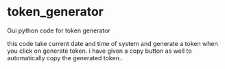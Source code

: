 # token_generator
Gui python code for token generator


this code take current date and time of system and generate a token when you click on generate token.
i have given a copy button as well to automatically copy the generated token..
